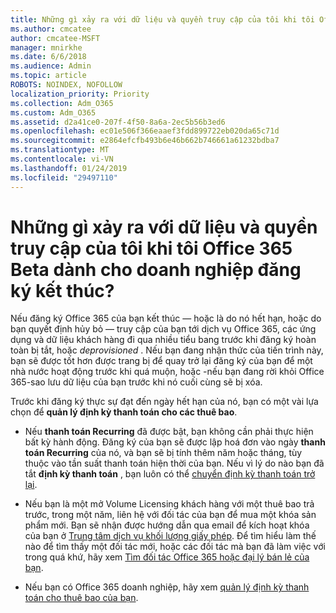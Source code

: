 ```yaml
---
title: Những gì xảy ra với dữ liệu và quyền truy cập của tôi khi tôi Office 365 Beta dành cho doanh nghiệp đăng ký kết thúc?
ms.author: cmcatee
author: cmcatee-MSFT
manager: mnirkhe
ms.date: 6/6/2018
ms.audience: Admin
ms.topic: article
ROBOTS: NOINDEX, NOFOLLOW
localization_priority: Priority
ms.collection: Adm_O365
ms.custom: Adm_O365
ms.assetid: d2a41ce0-207f-4f50-8a6a-2ec5b56b3ed6
ms.openlocfilehash: ec01e506f366eaaef3fdd899722eb020da65c71d
ms.sourcegitcommit: e2864efcfb493b6e46b662b746661a61232bdba7
ms.translationtype: MT
ms.contentlocale: vi-VN
ms.lasthandoff: 01/24/2019
ms.locfileid: "29497110"
---
```

# <a name="what-happens-to-my-data-and-access-when-my-office-365-for-business-subscription-ends"></a>Những gì xảy ra với dữ liệu và quyền truy cập của tôi khi tôi Office 365 Beta dành cho doanh nghiệp đăng ký kết thúc?

Nếu đăng ký Office 365 của bạn kết thúc — hoặc là do nó hết hạn, hoặc do bạn quyết định hủy bỏ — truy cập của bạn tới dịch vụ Office 365, các ứng dụng và dữ liệu khách hàng đi qua nhiều tiểu bang trước khi đăng ký hoàn toàn bị tắt, hoặc *deprovisioned*  . Nếu bạn đang nhận thức của tiến trình này, bạn sẽ được tốt hơn được trang bị để quay trở lại đăng ký của bạn để một nhà nước hoạt động trước khi quá muộn, hoặc -nếu bạn đang rời khỏi Office 365-sao lưu dữ liệu của bạn trước khi nó cuối cùng sẽ bị xóa. 
  
Trước khi đăng ký thực sự đạt đến ngày hết hạn của nó, bạn có một vài lựa chọn để **quản lý định kỳ thanh toán cho các thuê bao**. 
  
- Nếu **thanh toán Recurring** đã được bật, bạn không cần phải thực hiện bất kỳ hành động. Đăng ký của bạn sẽ được lập hoá đơn vào ngày **thanh toán Recurring** của nó, và bạn sẽ bị tính thêm năm hoặc tháng, tùy thuộc vào tần suất thanh toán hiện thời của bạn. Nếu vì lý do nào bạn đã tắt **định kỳ thanh toán** , bạn luôn có thể [chuyển định kỳ thanh toán trở lại](https://support.office.com/article/8d83b530-f4ca-47f6-a666-e5791cbacc7e).
    
- Nếu bạn là một mở Volume Licensing khách hàng với một thuê bao trả trước, trong một năm, liên hệ với đối tác của bạn để mua một khóa sản phẩm mới. Bạn sẽ nhận được hướng dẫn qua email để kích hoạt khóa của bạn ở [Trung tâm dịch vụ khối lượng giấy phép](https://go.microsoft.com/fwlink/p/?LinkID=282016). Để tìm hiểu làm thế nào để tìm thấy một đối tác mới, hoặc các đối tác mà bạn đã làm việc với trong quá khứ, hãy xem [Tìm đối tác Office 365 hoặc đại lý bán lẻ của bạn](https://support.office.com/article/b6c18a9b-2aed-4c84-9d75-af709160258c).
    
- Nếu bạn có Office 365 doanh nghiệp, hãy xem [quản lý định kỳ thanh toán cho thuê bao của bạn](https://support.office.com/article/8d83b530-f4ca-47f6-a666-e5791cbacc7e).
    

